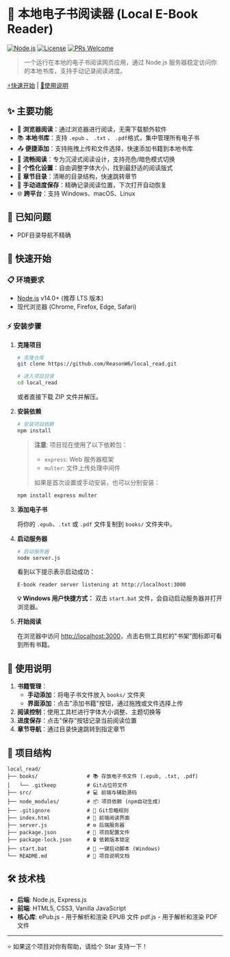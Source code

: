 # 🔖 本地电子书阅读器 (Local E-Book Reader)

[![Node.js](https://img.shields.io/badge/Node.js-v14%2B-green.svg)](https://nodejs.org/)
[![License](https://img.shields.io/badge/License-MIT-blue.svg)](LICENSE)
[![PRs Welcome](https://img.shields.io/badge/PRs-welcome-brightgreen.svg)](https://github.com/ReasonW6/local_read/pulls)

> 一个运行在本地的电子书阅读网页应用，通过 Node.js 服务器稳定访问你的本地书库，支持手动记录阅读进度。

[⚡快速开始](#-快速开始) | [📝使用说明](#-使用说明)
## ✨ 主要功能

- 📖 **浏览器阅读**：通过浏览器进行阅读，无需下载额外软件
- 📚 **本地书库**：支持 `.epub` 、 `.txt` 、 `.pdf`格式，集中管理所有电子书
- 📤 **便捷添加**：支持拖拽上传和文件选择，快速添加书籍到本地书库
- 🎨 **流畅阅读**：专为沉浸式阅读设计，支持亮色/暗色模式切换
- 🔧 **个性化设置**：自由调整字体大小，找到最舒适的阅读版式
- 📑 **章节目录**：清晰的目录结构，快速跳转章节
- 💾 **手动进度保存**：精确记录阅读位置，下次打开自动恢复
- 🌐 **跨平台**：支持 Windows、macOS、Linux

## 🐛 已知问题

- PDF目录导航不精确


## 🚀 快速开始

### 📋 环境要求

- [Node.js](https://nodejs.org/) v14.0+ (推荐 LTS 版本)
- 现代浏览器 (Chrome, Firefox, Edge, Safari)

### ⚡ 安装步骤

1. **克隆项目**

   ```bash
   # 克隆仓库
   git clone https://github.com/ReasonW6/local_read.git
   
   # 进入项目目录
   cd local_read
   ```

   或者直接下载 ZIP 文件并解压。

2. **安装依赖**

    ```bash
    # 安装项目依赖
    npm install
    ```
    
    > **注意**: 项目现在使用了以下依赖包：
    > - `express`: Web 服务器框架
    > - `multer`: 文件上传处理中间件
    > 
    > 如果是首次设置或手动安装，也可以分别安装：
     ```bash
     npm install express multer
     ```
3. **添加电子书**

   将你的 `.epub`、`.txt` 或 `.pdf` 文件复制到 `books/` 文件夹中。

4. **启动服务器**

   ```bash
   # 启动服务器
   node server.js
   ```

   看到以下提示表示启动成功：
   ```
   E-book reader server listening at http://localhost:3000
   ```

   **💡 Windows 用户快捷方式：** 双击 `start.bat` 文件，会自动启动服务器并打开浏览器。

5. **开始阅读**

   在浏览器中访问 [http://localhost:3000](http://localhost:3000)，点击右侧工具栏的"书架"图标即可看到所有书籍。

## 📝 使用说明

1. **书籍管理**：
   - **手动添加**：将电子书文件放入 `books/` 文件夹
   - **界面添加**：点击"添加书籍"按钮，通过拖拽或文件选择上传
2. **阅读控制**：使用工具栏进行字体大小调整、主题切换等
3. **进度保存**：点击"保存"按钮记录当前阅读位置
4. **章节导航**：通过目录快速跳转到指定章节

## 📂 项目结构

```
local_read/
├── books/                # 📚 存放电子书文件 (.epub, .txt, .pdf)
│   └── .gitkeep          # Git占位符文件
├── src/                  # 💻 前端与辅助源码
├── node_modules/         # 📦 项目依赖 (npm自动生成)
├── .gitignore            # 🙈 Git忽略规则
├── index.html            # 🎨 前端阅读界面
├── server.js             # ⚙️ 后端服务器
├── package.json          # 📄 项目配置文件
├── package-lock.json     # 🔒 依赖版本锁定
├── start.bat             # 🚀 一键启动脚本 (Windows)
└── README.md             # 📖 项目说明文档
```

## 🛠️ 技术栈

- **后端**: Node.js, Express.js
- **前端**: HTML5, CSS3, Vanilla JavaScript  
- **核心库**: 
      ePub.js - 用于解析和渲染 EPUB 文件
      pdf.js - 用于解析和渲染 PDF 文件


---

⭐ 如果这个项目对你有帮助，请给个 Star 支持一下！